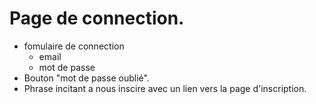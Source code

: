# Page de connection.

- fomulaire de connection
  - email
  - mot de passe
- Bouton "mot de passe oublié".
- Phrase incitant a nous inscire avec un lien vers la page d'inscription.
